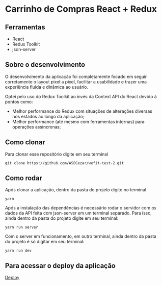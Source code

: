 # Carrinho de Compras React + Redux

## Ferramentas

- React
- Redux Toolkit
- json-server

## Sobre o desenvolvimento

O desenvolvimento da aplicação foi completamente focado em seguir corretamente o layout pixel a pixel, facilitar a usabilidade e trazer uma experiência fluida e dinâmica ao usuário.

Optei pelo uso do Redux Toolkit ao invés da Context API do React devido à pontos como:
- Melhor performance do Redux com situações de alterações diversas nos estados ao longo da aplicação;
- Melhor performance (até mesmo com ferramentas internas) para operações assíncronas;

## Como clonar

Para clonar esse repositório digite em seu terminal

```
git clone https://github.com/ASOCezar/wefit-test-2.git
```

## Como rodar

Após clonar a aplicação, dentro da pasta do projeto digite no terminal

```
yarn
```
Após a instalação das dependências é necessário rodar o servidor com os dados da API feita com json-server em um terminal separado. Para isso, ainda dentro da pasta do projeto digite em seu terminal:
```
yarn run server
```
Com o server em funcionamento, em outro terminal, ainda dentro da pasta do projeto é só digitar em seu terminal:
```
yarn run dev
```

## Para acessar o deploy da aplicação

[Deploy](https://wefit-test-2-1hcj5vlsn-asocezar.vercel.app/)

